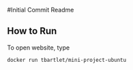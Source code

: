 #Initial Commit Readme

## How to Run
To open website, type
```bash
docker run tbartlet/mini-project-ubuntu
```